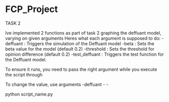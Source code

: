 # FCP_Project

TASK 2

Ive implemented 2 functions as part of task 2 graphing the deffuant model, varying on given arguments
Heres what each argument is supposed to do:
-deffuant : Triggers the simulation of the Deffuant model
-beta : Sets the beta value for the model (default 0.2)
-threshold : Sets the threshold for opinion difference (default 0.2)
-test_deffuant : Triggers the test function for the Deffuant model.

To ensure it runs, you need to pass the right argument while you execute the script through

To change the value, use arguments -deffuant -<value you want to change> -<new value>

python script_name.py
